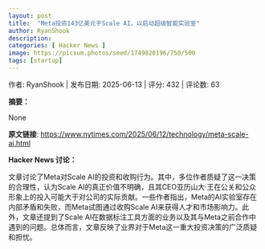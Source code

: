 ```yaml
---
layout: post
title:  "Meta投资143亿美元于Scale AI，以启动超级智能实验室"
author: RyanShook
description: 
categories: [ Hacker News ]
image: https://picsum.photos/seed/1749820196/750/500
tags: [startup]
---
```


作者: RyanShook | 发布日期: 2025-06-13 | 评分: 432 | 评论数: 63

**摘要：**



None

**原文链接**: https://www.nytimes.com/2025/06/12/technology/meta-scale-ai.html

**Hacker News 讨论：**

文章讨论了Meta对Scale AI的投资和收购行为。其中，多位作者质疑了这一决策的合理性，认为Scale AI的真正价值不明确，且其CEO亚历山大·王在公关和公众形象上的投入可能大于对公司的实际贡献。一些作者指出，Meta的AI实验室存在内部矛盾和失败，而Meta试图通过收购Scale AI来获得人才和市场影响力。此外，文章还提到了Scale AI在数据标注工具方面的业务以及其与Meta之前合作中遇到的问题。总体而言，文章反映了业界对于Meta这一重大投资决策的广泛质疑和担忧。

